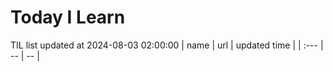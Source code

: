 # Today I Learn 
TIL list updated at 2024-08-03 02:00:00
| name | url | updated time |
| :--- | -- | -- |
